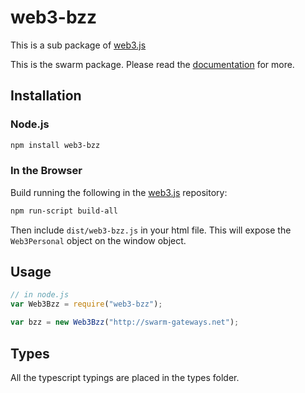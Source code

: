 # web3-bzz

This is a sub package of [web3.js][repo]

This is the swarm package.
Please read the [documentation][docs] for more.

## Installation

### Node.js

```bash
npm install web3-bzz
```

### In the Browser

Build running the following in the [web3.js][repo] repository:

```bash
npm run-script build-all
```

Then include `dist/web3-bzz.js` in your html file. This will expose the
`Web3Personal` object on the window object.

## Usage

```js
// in node.js
var Web3Bzz = require("web3-bzz");

var bzz = new Web3Bzz("http://swarm-gateways.net");
```

## Types

All the typescript typings are placed in the types folder.

[docs]: http://web3js.readthedocs.io/en/1.0/
[repo]: https://github.com/ethereum/web3.js
